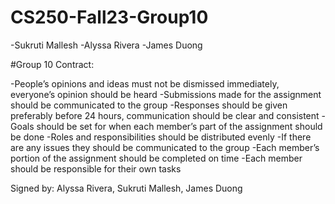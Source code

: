 # CS250-Fall23-Group10
-Sukruti Mallesh
-Alyssa Rivera 
-James Duong

#Group 10 Contract:

-People’s opinions and ideas must not be dismissed immediately, everyone’s opinion should be heard
-Submissions made for the assignment should be communicated to the group
-Responses should be given preferably before 24 hours, communication should be clear and consistent
-Goals should be set for when each member’s part of the assignment should be done
-Roles and responsibilities should be distributed evenly
-If there are any issues they should be communicated to the group
-Each member’s portion of the assignment should be completed on time
-Each member should be responsible for their own tasks

Signed by: Alyssa Rivera, Sukruti Mallesh, James Duong




